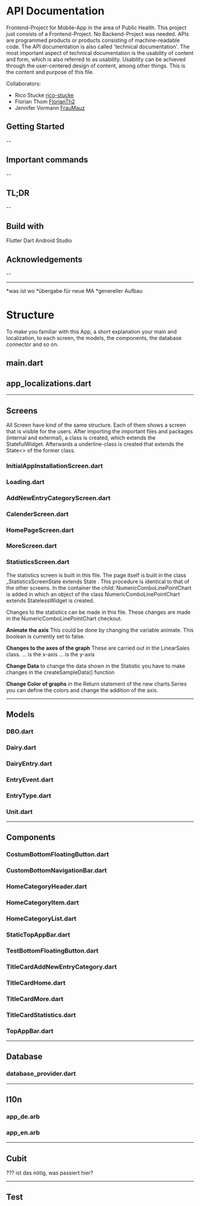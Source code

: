 # API Documentation
Frontend-Project for Mobile-App in the area of Public Health. This project just consists of a Frontend-Project. No Backend-Project was needed.
APIs are programmed products or products consisting of machine-readable code. The API documentation is also  called 'technical documentation'. The most important aspect of technical documentation is the usability of content and form, which is also referred to as usability. Usability can be achieved through the user-centered design of content, among other things. This is the content and purpose of this file. 

Collaborators:
 - Rico Stucke [rico-stucke](https://github.com/rico-stucke)
 - Florian Thom [FlorianTh2](https://github.com/FlorianTh2)
 - Jennifer Vormann [FrauMauz](https://github.com/fraumauz)

## Getting Started
--

## Important commands
--

## TL;DR
--

## Build with
Flutter
Dart
Android Studio

## Acknowledgements
--

--------------------------------------------------

*was ist wo
*übergabe für neue MA
*genereller Aufbau 


# Structure
To make you familiar with this App, a short explanation your main and localization, to each screen, the models, the components, the database connector and so on. 

## main.dart


## app_localizations.dart

--------------------------------------------------
## Screens
All Screen have kind of the same structure. Each of them shows a screen that is visible for the users. After importing the important files and packages (internal and extermal), a class is created, which extends the StatefulWidget. Afterwards a underline-class is created that extends the State<> of the former class.  

### InitialAppInstallationScreen.dart

### Loading.dart

### AddNewEntryCategoryScreen.dart

### CalenderScreen.dart

### HomePageScreen.dart

### MoreScreen.dart

### StatisticsScreen.dart
The statistics screen is built in this file. The page itself is built in the class _StatisticsScreenState extends State <StatisticsScreen>. This procedure is identical to that of the other screens. In the container the child: NumericComboLinePointChart is added in which an object of the class NumericComboLinePointChart extends StatelessWidget is created.

Changes to the statistics can be made in this file. These changes are made in the NumericComboLinePointChart checkout.

__Animate the axis__
This could be done by changing the variable animate. This boolean is currently set to false.

__Changes to the axes of the graph__
These are carried out in the LinearSales class.
... is the x-axis
... is the y-axis 

__Change Data__
to change the data shown in the Statistic you have to make changes in the createSampleData() function 


__Change Color of graphs__
in the Return statement of the new charts.Series you can define the colors and change the addition of the axis. 

--------------------------------------------------
## Models
### DBO.dart
### Dairy.dart
### DairyEntry.dart
### EntryEvent.dart
### EntryType.dart
### Unit.dart


--------------------------------------------------
## Components
### CostumBottomFloatingButton.dart
### CustomBottomNavigationBar.dart
### HomeCategoryHeader.dart
### HomeCategoryItem.dart
### HomeCategoryList.dart
### StaticTopAppBar.dart
### TestBottomFloatingButton.dart
### TitleCardAddNewEntryCategory.dart
### TitleCardHome.dart
### TitleCardMore.dart
### TitleCardStatistics.dart
### TopAppBar.dart


--------------------------------------------------
## Database
### database_provider.dart


--------------------------------------------------
## l10n
### app_de.arb
### app_en.arb


--------------------------------------------------
## Cubit
??? ist das nötig, was passiert hier? 


--------------------------------------------------
## Test
